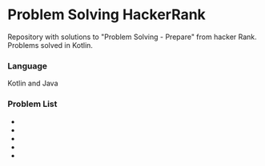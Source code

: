 # Problem Solving HackerRank

Repository with solutions to "Problem Solving - Prepare" from hacker Rank. Problems solved in Kotlin. 

### Language

Kotlin and Java

### Problem List

- 
- 
- 
- 
- 
